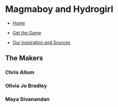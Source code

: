 # Magmaboy and Hydrogirl

- [Home](https://ctallum.github.io/softdes-game-project/)

- [Get the Game](https://ctallum.github.io/softdes-game-project/installation.md)

- [Our Inspiration and Sources](https://ctallum.github.io/softdes-game-project/sources.md)

## The Makers

### Chris Allum

### Olivia Jo Bradley

### Maya Sivanandan
